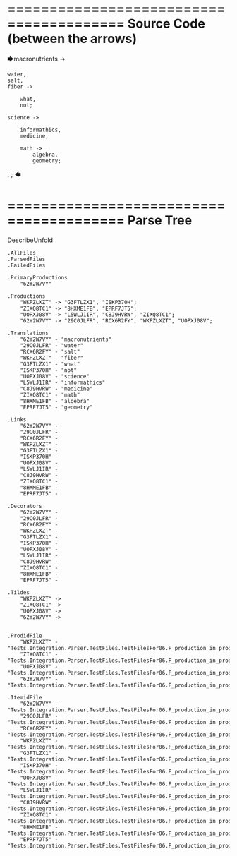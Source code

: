 ========================================
Source Code (between the arrows)
========================================

🡆macronutrients ->

	water,
    salt,
    fiber ->

        what,
        not;
	
	science ->
			
		informathics,
		medicine,
		
		math ->
			algebra,
			geometry;
;
;
🡄

========================================
Parse Tree
========================================
DescribeUnfold

    .AllFiles
    .ParsedFiles
    .FailedFiles

    .PrimaryProductions
        "62Y2W7VY" 

    .Productions
        "WKPZLXZT" -> "G3FTLZX1", "ISKP370H";
        "ZIXQ8TC1" -> "8HXME1FB", "EPRF7JT5";
        "UOPXJ08V" -> "L5WLJ1IR", "C8J9HVRW", "ZIXQ8TC1";
        "62Y2W7VY" -> "29C0JLFR", "RCX6R2FY", "WKPZLXZT", "UOPXJ08V";

    .Translations
        "62Y2W7VY" - "macronutrients"
        "29C0JLFR" - "water"
        "RCX6R2FY" - "salt"
        "WKPZLXZT" - "fiber"
        "G3FTLZX1" - "what"
        "ISKP370H" - "not"
        "UOPXJ08V" - "science"
        "L5WLJ1IR" - "informathics"
        "C8J9HVRW" - "medicine"
        "ZIXQ8TC1" - "math"
        "8HXME1FB" - "algebra"
        "EPRF7JT5" - "geometry"

    .Links
        "62Y2W7VY" - 
        "29C0JLFR" - 
        "RCX6R2FY" - 
        "WKPZLXZT" - 
        "G3FTLZX1" - 
        "ISKP370H" - 
        "UOPXJ08V" - 
        "L5WLJ1IR" - 
        "C8J9HVRW" - 
        "ZIXQ8TC1" - 
        "8HXME1FB" - 
        "EPRF7JT5" - 

    .Decorators
        "62Y2W7VY" - 
        "29C0JLFR" - 
        "RCX6R2FY" - 
        "WKPZLXZT" - 
        "G3FTLZX1" - 
        "ISKP370H" - 
        "UOPXJ08V" - 
        "L5WLJ1IR" - 
        "C8J9HVRW" - 
        "ZIXQ8TC1" - 
        "8HXME1FB" - 
        "EPRF7JT5" - 

    .Tildes
        "WKPZLXZT" -> 
        "ZIXQ8TC1" -> 
        "UOPXJ08V" -> 
        "62Y2W7VY" -> 


    .ProdidFile
        "WKPZLXZT" - "Tests.Integration.Parser.TestFiles.TestFilesFor06.F_production_in_production7.ds"
        "ZIXQ8TC1" - "Tests.Integration.Parser.TestFiles.TestFilesFor06.F_production_in_production7.ds"
        "UOPXJ08V" - "Tests.Integration.Parser.TestFiles.TestFilesFor06.F_production_in_production7.ds"
        "62Y2W7VY" - "Tests.Integration.Parser.TestFiles.TestFilesFor06.F_production_in_production7.ds"

    .ItemidFile
        "62Y2W7VY" - "Tests.Integration.Parser.TestFiles.TestFilesFor06.F_production_in_production7.ds"
        "29C0JLFR" - "Tests.Integration.Parser.TestFiles.TestFilesFor06.F_production_in_production7.ds"
        "RCX6R2FY" - "Tests.Integration.Parser.TestFiles.TestFilesFor06.F_production_in_production7.ds"
        "WKPZLXZT" - "Tests.Integration.Parser.TestFiles.TestFilesFor06.F_production_in_production7.ds"
        "G3FTLZX1" - "Tests.Integration.Parser.TestFiles.TestFilesFor06.F_production_in_production7.ds"
        "ISKP370H" - "Tests.Integration.Parser.TestFiles.TestFilesFor06.F_production_in_production7.ds"
        "UOPXJ08V" - "Tests.Integration.Parser.TestFiles.TestFilesFor06.F_production_in_production7.ds"
        "L5WLJ1IR" - "Tests.Integration.Parser.TestFiles.TestFilesFor06.F_production_in_production7.ds"
        "C8J9HVRW" - "Tests.Integration.Parser.TestFiles.TestFilesFor06.F_production_in_production7.ds"
        "ZIXQ8TC1" - "Tests.Integration.Parser.TestFiles.TestFilesFor06.F_production_in_production7.ds"
        "8HXME1FB" - "Tests.Integration.Parser.TestFiles.TestFilesFor06.F_production_in_production7.ds"
        "EPRF7JT5" - "Tests.Integration.Parser.TestFiles.TestFilesFor06.F_production_in_production7.ds"

